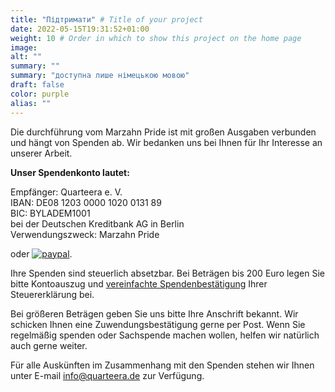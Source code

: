 ```yaml
---
title: "Підтримати" # Title of your project
date: 2022-05-15T19:31:52+01:00
weight: 10 # Order in which to show this project on the home page
image:
alt: ""
summary: ""
summary: "доступна лише німецькою мовою"
draft: false
color: purple
alias: ""
---
```

Die durchführung vom Marzahn Pride ist mit großen Ausgaben verbunden und hängt von Spenden ab. Wir bedanken uns bei Ihnen für Ihr Interesse an unserer Arbeit. 

**Unser Spendenkonto lautet:**

Empfänger: Quarteera e. V.\
IBAN: DE08 1203 0000 1020 0131 89\
BIC: BYLADEM1001\
bei der Deutschen Kreditbank AG in Berlin\
Verwendungszweck: Marzahn Pride

oder [![paypal](https://www.paypalobjects.com/de_DE/DE/i/btn/btn_donateCC_LG.gif)](https://www.paypal.com/cgi-bin/webscr?cmd=_s-xclick&hosted_button_id=PP3MPFQ5C5VGL).

Ihre Spenden sind steuerlich absetzbar. Bei Beträgen bis 200 Euro legen Sie bitte Kontoauszug und [vereinfachte Spendenbestätigung](/Spendenbestaetigung.pdf) Ihrer Steuererklärung bei. 

Bei größeren Beträgen geben Sie uns bitte Ihre Anschrift bekannt. Wir schicken Ihnen eine Zuwendungsbestätigung gerne per Post. Wenn Sie regelmäßig spenden oder Sachspende machen wollen, helfen wir natürlich auch gerne weiter.

Für alle Auskünften im Zusammenhang mit den Spenden stehen wir Ihnen unter E-mail [info@quarteera.de](mailto:info@quarteera.de) zur Verfügung.